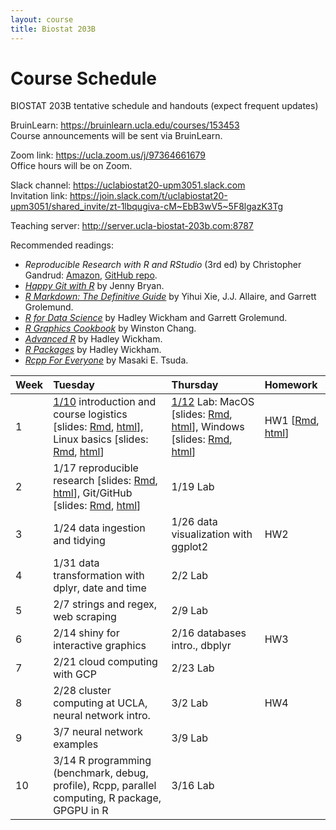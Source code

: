 ```yaml
---
layout: course
title: Biostat 203B
---
```


# Course Schedule

BIOSTAT 203B tentative schedule and handouts (expect frequent updates)

BruinLearn: <https://bruinlearn.ucla.edu/courses/153453>  
Course announcements will be sent via BruinLearn. 

Zoom link: <https://ucla.zoom.us/j/97364661679>  
Office hours will be on Zoom.  

Slack channel: <https://uclabiostat20-upm3051.slack.com>  
Invitation link: <https://join.slack.com/t/uclabiostat20-upm3051/shared_invite/zt-1lbqugiva-cM~EbB3wV5~5F8lgazK3Tg>

Teaching server: <http://server.ucla-biostat-203b.com:8787>

Recommended readings:  
* _Reproducible Research with R and RStudio_ (3rd ed) by Christopher Gandrud: [Amazon](https://www.amazon.com/Reproducible-Research-RStudio-Chapman-Hall-dp-0367144026/dp/0367144026/ref=dp_ob_title_bk), [GitHub repo](https://github.com/christophergandrud/Rep-Res-Book).  
* [_Happy Git with R_](http://happygitwithr.com) by Jenny Bryan.  
* [_R Markdown: The Definitive Guide_](https://bookdown.org/yihui/rmarkdown/) by Yihui Xie, J.J. Allaire, and Garrett Grolemund.  
* [_R for Data Science_](http://r4ds.had.co.nz) by Hadley Wickham and Garrett Grolemund.  
* [_R Graphics Cookbook_](https://r-graphics.org) by Winston Chang.   
* [_Advanced R_](http://adv-r.had.co.nz) by Hadley Wickham.  
* [_R Packages_](http://r-pkgs.had.co.nz) by Hadley Wickham.  
* [_Rcpp For Everyone_](https://teuder.github.io/rcpp4everyone_en/) by Masaki E. Tsuda.  

| Week | Tuesday | Thursday | Homework |
|:-----------|:------------|:------------|:------------|
| 1 | [1/10](http://ucla-biostat-203b.github.io/2023winter/biostat203bwinter2023/2023/01/10/week1-day1.html) introduction and course logistics \[slides: [Rmd](https://raw.githubusercontent.com/ucla-biostat-203b/2023winter/main/slides/01-intro/intro.Rmd), [html](../slides/01-intro/intro.html)\], Linux basics \[slides: [Rmd](https://raw.githubusercontent.com/ucla-biostat-203b/2023winter/main/slides/02-linux/linux.Rmd), [html](../slides/02-linux/linux.html)\] | [1/12](http://ucla-biostat-203b.github.io/2022winter/biostat203bwinter2022/2022/01/06/week1-day2.html) Lab: MacOS \[slides: [Rmd](https://raw.githubusercontent.com/ucla-biostat-203b/2022winter/main/labs/lab01/lab01_macos.Rmd), [html](../labs/lab01/lab01_macos.html)\], Windows \[slides: [Rmd](https://raw.githubusercontent.com/ucla-biostat-203b/2022winter/main/labs/lab01/lab01_windows.Rmd), [html](../labs/lab01/lab01_windows.html)\] | HW1 \[[Rmd](https://github.com/ucla-biostat-203b/2023winter/raw/main/hw/hw1/hw1.Rmd), [html](../hw/hw1/hw1.html)\] |    
| 2 | 1/17 reproducible research \[slides: [Rmd](https://raw.githubusercontent.com/ucla-biostat-203b/2023winter/main/slides/03-repres/repres.Rmd), [html](../slides/03-repres/repres.html)\], Git/GitHub \[slides: [Rmd](https://raw.githubusercontent.com/ucla-biostat-203b/2023winter/main/slides/04-git/git.Rmd), [html](../slides/04-git/git.html)\] | 1/19 Lab | |    
| 3 | 1/24 data ingestion and tidying | 1/26 data visualization with ggplot2 | HW2 |  
| 4 | 1/31 data transformation with dplyr, date and time | 2/2 Lab | |     
| 5 | 2/7 strings and regex, web scraping | 2/9 Lab | |  
| 6 | 2/14 shiny for interactive graphics | 2/16  databases intro., dbplyr | HW3 |    
| 7 | 2/21 cloud computing with GCP | 2/23 Lab | |   
| 8 | 2/28 cluster computing at UCLA, neural network intro. | 3/2 Lab | HW4 |    
| 9 | 3/7 neural network examples | 3/9 Lab | |   
| 10 | 3/14 R programming (benchmark, debug, profile), Rcpp, parallel computing, R package, GPGPU in R | 3/16 Lab | | 
